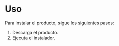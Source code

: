 # Uso
Para instalar el producto, sigue los siguientes pasos:
1. Descarga el producto.
2. Ejecuta el instalador.
